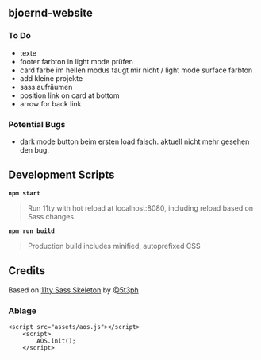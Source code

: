 ## bjoernd-website

### To Do

* texte
* footer farbton in light mode prüfen
* card farbe im hellen modus taugt mir nicht / light mode surface farbton
* add kleine projekte
* sass aufräumen
* position link on card at bottom
* arrow for back link

### Potential Bugs

* dark mode button beim ersten load falsch. aktuell nicht mehr gesehen den bug.

## Development Scripts

**`npm start`**

> Run 11ty with hot reload at localhost:8080, including reload based on Sass changes

**`npm run build`**

> Production build includes minified, autoprefixed CSS

## Credits

Based on [11ty Sass Skeleton](https://github.com/5t3ph/11ty-sass-skeleton) by [@5t3ph](https://front-end.social/@5t3ph)

### Ablage

```
<script src="assets/aos.js"></script>
	<script>
		AOS.init();
	</script>
```
